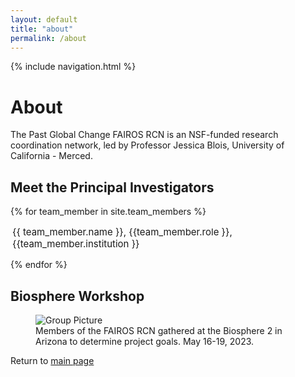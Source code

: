 ```yaml
---
layout: default
title: "about"
permalink: /about
---
```


<style>
 .container {
  display: flex;
  <!-- align-items: center; -->
  <!-- justify-content: center -->
}
img {
  max-width: 100%;
  max-height:100%;
}

.text {
  font-size: 15px;
  padding-left: 3px;
  align-items: left;
  justify-content: left;
  text-align: left;
 
}
 </style>


{% include navigation.html %}

<title>About</title>
<h1>About</h1>
The Past Global Change FAIROS RCN is an NSF-funded research coordination network, led by Professor Jessica Blois, University of California - Merced.

<h2>Meet the Principal Investigators</h2>
{% for team_member in site.team_members %}
<div class="container">
  <div class="image">
   <!-- # <img style="float:left" src={{ team_member.picture }}> remove pictures for now -->
  </div>
  <div class="text">
  <p style="text-align:left;"> {{ team_member.name }}, {{team_member.role }}, {{team_member.institution }} </p>
  </div>
</div>
{% endfor %} 

<h2>Biosphere Workshop</h2>
 <figure>
  <img src="./images/Blois_group_3.jpeg" alt="Group Picture" style="display:block" align="absbottom">
  <figcaption>Members of the FAIROS RCN gathered at the Biosphere 2 in Arizona to determine project goals. May 16-19, 2023. </figcaption>
 </figure>


Return to [main page](home.md)

